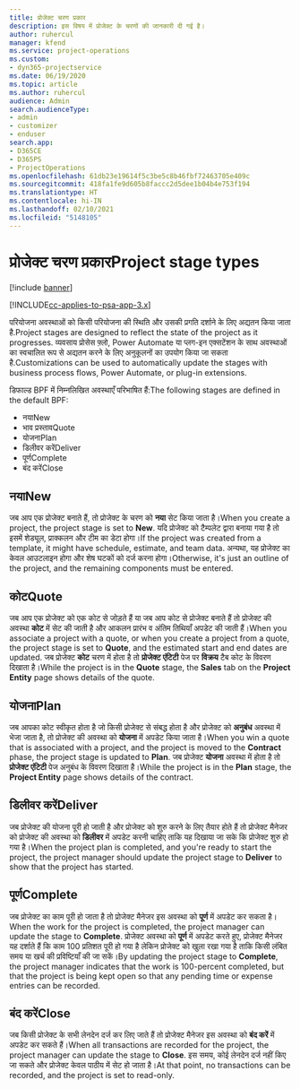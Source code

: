 ```yaml
---
title: प्रोजेक्ट चरण प्रकार
description: इस विषय में प्रोजेक्ट के चरणों की जानकारी दी गई है।
author: ruhercul
manager: kfend
ms.service: project-operations
ms.custom:
- dyn365-projectservice
ms.date: 06/19/2020
ms.topic: article
ms.author: ruhercul
audience: Admin
search.audienceType:
- admin
- customizer
- enduser
search.app:
- D365CE
- D365PS
- ProjectOperations
ms.openlocfilehash: 61db23e19614f5c3be5c8b46fbf72463705e409c
ms.sourcegitcommit: 418fa1fe9d605b8faccc2d5dee1b04b4e753f194
ms.translationtype: HT
ms.contentlocale: hi-IN
ms.lasthandoff: 02/10/2021
ms.locfileid: "5148105"
---
```

# <a name="project-stage-types"></a><span data-ttu-id="0b819-103">प्रोजेक्ट चरण प्रकार</span><span class="sxs-lookup"><span data-stu-id="0b819-103">Project stage types</span></span> 

[!include [banner](../includes/psa-now-project-operations.md)]

[!INCLUDE[cc-applies-to-psa-app-3.x](../includes/cc-applies-to-psa-app-3x.md)]

<span data-ttu-id="0b819-104">परियोजना अवस्थाओं को किसी परियोजना की स्थिति और उसकी प्रगति दर्शाने के लिए अद्यतन किया जाता है.</span><span class="sxs-lookup"><span data-stu-id="0b819-104">Project stages are designed to reflect the state of the project as it progresses.</span></span> <span data-ttu-id="0b819-105">व्यवसाय प्रोसेस फ़्लो, Power Automate या प्लग-इन एक्सटेंशन के साथ अवस्थाओं का स्वचालित रूप से अद्यतन करने के लिए अनुकूलनों का उपयोग किया जा सकता है.</span><span class="sxs-lookup"><span data-stu-id="0b819-105">Customizations can be used to automatically update the stages with business process flows, Power Automate, or plug-in extensions.</span></span>

<span data-ttu-id="0b819-106">डिफाल्ड BPF में निम्नलिखित अवस्थाएँ परिभाषित हैं:</span><span class="sxs-lookup"><span data-stu-id="0b819-106">The following stages are defined in the default BPF:</span></span>

- <span data-ttu-id="0b819-107">नया</span><span class="sxs-lookup"><span data-stu-id="0b819-107">New</span></span>
- <span data-ttu-id="0b819-108">भाव प्रस्ताव</span><span class="sxs-lookup"><span data-stu-id="0b819-108">Quote</span></span>
- <span data-ttu-id="0b819-109">योजना</span><span class="sxs-lookup"><span data-stu-id="0b819-109">Plan</span></span>
- <span data-ttu-id="0b819-110">डिलीवर करें</span><span class="sxs-lookup"><span data-stu-id="0b819-110">Deliver</span></span>
- <span data-ttu-id="0b819-111">पूर्ण</span><span class="sxs-lookup"><span data-stu-id="0b819-111">Complete</span></span>
- <span data-ttu-id="0b819-112">बंद करें</span><span class="sxs-lookup"><span data-stu-id="0b819-112">Close</span></span> 

## <a name="new"></a><span data-ttu-id="0b819-113">नया</span><span class="sxs-lookup"><span data-stu-id="0b819-113">New</span></span>

<span data-ttu-id="0b819-114">जब आप एक प्रोजेक्ट बनाते हैं, तो प्रोजेक्ट के चरण को **नया** सेट किया जाता है।</span><span class="sxs-lookup"><span data-stu-id="0b819-114">When you create a project, the project stage is set to **New**.</span></span> <span data-ttu-id="0b819-115">यदि प्रोजेक्ट को टैम्पलेट द्वारा बनाया गया है तो इसमें शेड्यूल, प्राक्कलन और टीम का डेटा होगा।</span><span class="sxs-lookup"><span data-stu-id="0b819-115">If the project was created from a template, it might have schedule, estimate, and team data.</span></span> <span data-ttu-id="0b819-116">अन्यथा, यह प्रोजेक्ट का केवल आउटलाइन होगा और शेष घटकों को दर्ज करना होगा।</span><span class="sxs-lookup"><span data-stu-id="0b819-116">Otherwise, it's just an outline of the project, and the remaining components must be entered.</span></span>

## <a name="quote"></a><span data-ttu-id="0b819-117">कोट</span><span class="sxs-lookup"><span data-stu-id="0b819-117">Quote</span></span>

<span data-ttu-id="0b819-118">जब आप एक प्रोजेक्ट को एक कोट से जोड़ते हैं या जब आप कोट से प्रोजेक्ट बनाते हैं तो प्रोजेक्ट की अवस्था **कोट** में सेट की जाती है और आकलन प्रारंभ व अंतिम तिथियाँ अपडेट की जाती हैं।</span><span class="sxs-lookup"><span data-stu-id="0b819-118">When you associate a project with a quote, or when you create a project from a quote, the project stage is set to **Quote**, and the estimated start and end dates are updated.</span></span> <span data-ttu-id="0b819-119">जब प्रोजेक्ट **कोट** चरण में होता है तो **प्रोजेक्ट एंटिटी** पेज पर **विक्रय** टैब कोट के विवरण दिखाता है।</span><span class="sxs-lookup"><span data-stu-id="0b819-119">While the project is in the **Quote** stage, the **Sales** tab on the **Project Entity** page shows details of the quote.</span></span>

## <a name="plan"></a><span data-ttu-id="0b819-120">योजना</span><span class="sxs-lookup"><span data-stu-id="0b819-120">Plan</span></span>

<span data-ttu-id="0b819-121">जब आपका कोट स्वीकृत होता है जो किसी प्रोजेक्ट से संबद्ध होता है और प्रोजेक्ट को **अनुबंध** अवस्था में भेजा जाता है, तो प्रोजेक्ट की अवस्था को **योजना** में अपडेट किया जाता है।</span><span class="sxs-lookup"><span data-stu-id="0b819-121">When you win a quote that is associated with a project, and the project is moved to the **Contract** phase, the project stage is updated to **Plan**.</span></span> <span data-ttu-id="0b819-122">जब प्रोजेक्ट **योजना** अवस्था में होता है तो **प्रोजेक्ट एंटिटी** पेज अनुबंध के विवरण दिखाता है।</span><span class="sxs-lookup"><span data-stu-id="0b819-122">While the project is in the **Plan** stage, the **Project Entity** page shows details of the contract.</span></span>

## <a name="deliver"></a><span data-ttu-id="0b819-123">डिलीवर करें</span><span class="sxs-lookup"><span data-stu-id="0b819-123">Deliver</span></span>

<span data-ttu-id="0b819-124">जब प्रोजेक्ट की योजना पूरी हो जाती है और प्रोजेक्ट को शुरु करने के लिए तैयार होते हैं तो प्रोजेक्ट मैनेजर को प्रोजेक्ट की अवस्था को **डिलीवर** में अपडेट करनी चाहिए ताकि यह दिखाया जा सके कि प्रोजेक्ट शुरु हो गया है।</span><span class="sxs-lookup"><span data-stu-id="0b819-124">When the project plan is completed, and you're ready to start the project, the project manager should update the project stage to **Deliver** to show that the project has started.</span></span>

## <a name="complete"></a><span data-ttu-id="0b819-125">पूर्ण</span><span class="sxs-lookup"><span data-stu-id="0b819-125">Complete</span></span> 

<span data-ttu-id="0b819-126">जब प्रोजेक्ट का काम पूरी हो जाता है तो प्रोजेक्ट मैनेजर इस अवस्था को **पूर्ण** में अपडेट कर सकता है।</span><span class="sxs-lookup"><span data-stu-id="0b819-126">When the work for the project is completed, the project manager can update the stage to **Complete**.</span></span> <span data-ttu-id="0b819-127">प्रोजेक्ट अवस्था को **पूर्ण** में अपडेट करते हुए, प्रोजेक्ट मैनेजर यह दर्शाते हैं कि काम 100 प्रतिशत पूरी हो गया है लेकिन प्रोजेक्ट को खुला रखा गया है ताकि किसी लंबित समय या खर्च की प्रविष्टियाँ की जा सकें।</span><span class="sxs-lookup"><span data-stu-id="0b819-127">By updating the project stage to **Complete**, the project manager indicates that the work is 100-percent completed, but that the project is being kept open so that any pending time or expense entries can be recorded.</span></span>

## <a name="close"></a><span data-ttu-id="0b819-128">बंद करें</span><span class="sxs-lookup"><span data-stu-id="0b819-128">Close</span></span>

<span data-ttu-id="0b819-129">जब किसी प्रोजेक्ट के सभी लेनदेन दर्ज कर लिए जाते हैं तो प्रोजेक्ट मैनेजर इस अवस्था को **बंद करें** में अपडेट कर सकते हैं।</span><span class="sxs-lookup"><span data-stu-id="0b819-129">When all transactions are recorded for the project, the project manager can update the stage to **Close**.</span></span> <span data-ttu-id="0b819-130">इस समय, कोई लेनदेन दर्ज नहीं किए जा सकते और प्रोजेक्ट केवल पाठीय में सेट हो जाता है।</span><span class="sxs-lookup"><span data-stu-id="0b819-130">At that point, no transactions can be recorded, and the project is set to read-only.</span></span>
